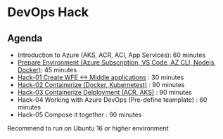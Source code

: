 # DevOps Hack

## Agenda

- Introduction to Azure (AKS, ACR, ACI, App Services): 60 minutes
- [Prepare Environment (Azure Subscription, VS Code, AZ CLI, Nodejs, Docker)](/PrepareEnvironment.md): 45 minutes
- [Hack-01 Create WFE <-> Middle applications](/Hack-01.md) : 30 minutes
- [Hack-02 Containerize (Docker, Kubernetest)](/Hack-02.md) : 90 minutes
- [Hack-03 Containerize Delployment (ACR, AKS)](/Hack-03.md) : 90 minutes
- Hack-04 Working with Azure DevOps (Pre-define teamplate) : 60 minutes
- Hack-05 Compose it together : 90 minutes

Recommend to run on Ubuntu 16 or higher environment